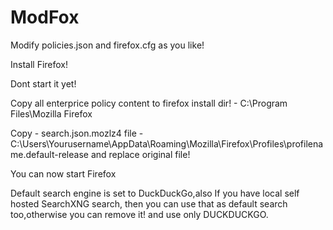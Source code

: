 # ModFox

Modify policies.json and firefox.cfg as you like!

Install Firefox!

Dont start it yet!

Copy all enterprice policy content to firefox install dir! -  C:\Program Files\Mozilla Firefox

Copy - search.json.mozlz4 file -  C:\Users\Yourusername\AppData\Roaming\Mozilla\Firefox\Profiles\profilename.default-release and replace original file!

You can now start Firefox

Default search engine is set to DuckDuckGo,also If you have local self hosted SearchXNG search, then you can use that as default search too,otherwise you can remove it! and use only DUCKDUCKGO.






